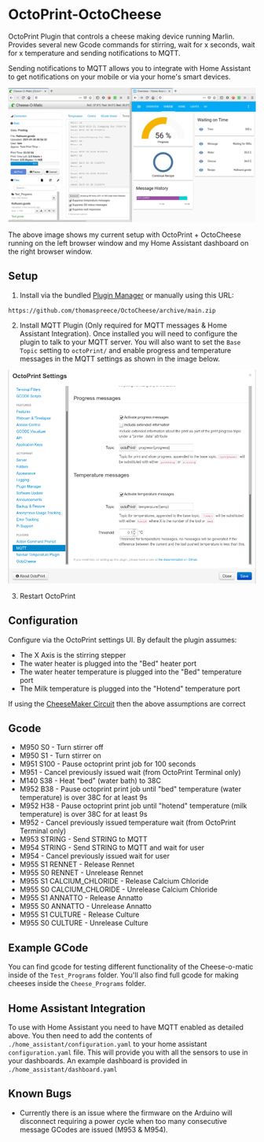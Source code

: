 # OctoPrint-OctoCheese

OctoPrint Plugin that controls a cheese making device running Marlin. Provides several new Gcode commands for stirring, wait for x seconds, wait for x temperature and sending notifications to MQTT.

Sending notifications to MQTT allows you to integrate with Home Assistant to get notifications on your mobile or via your home's smart devices.

![OctoCheese and Home Assistant](./images/OctoCheese.png)

The above image shows my current setup with OctoPrint + OctoCheese running on the left browser window and my Home Assistant dashboard on the right browser window.

## Setup

1. Install via the bundled [Plugin Manager](https://github.com/foosel/OctoPrint/wiki/Plugin:-Plugin-Manager)
or manually using this URL:

```
https://github.com/thomaspreece/OctoCheese/archive/main.zip
```

2. Install MQTT Plugin (Only required for MQTT messages & Home Assistant Integration). Once installed you will need to configure the plugin to talk to your MQTT server. You will also want to set the `Base Topic` setting to  `octoPrint/` and enable progress and temperature messages in the MQTT settings as shown in the image below.

![MQTT plugin settings](./images/OctoCheese-Settings.png)

3. Restart OctoPrint

## Configuration

Configure via the OctoPrint settings UI. By default the plugin assumes:
- The X Axis is the stirring stepper
- The water heater is plugged into the "Bed" heater port
- The water heater temperature is plugged into the "Bed" temperature port
- The Milk temperature is plugged into the "Hotend" temperature port

If using the [CheeseMaker Circuit](https://github.com/AutomaticCheeseMaker/CheeseMaker-Circuit) then the above assumptions are correct

## Gcode

- M950 S0                   - Turn stirrer off
- M950 S1                   - Turn stirrer on
- M951 S100                 - Pause octoprint print job for 100 seconds
- M951                      - Cancel previously issued wait (from OctoPrint Terminal only)
- M140 S38                  - Heat "bed" (water bath) to 38C
- M952 B38                  - Pause octoprint print job until "bed" temperature (water temperature) is over 38C for at least 9s
- M952 H38                  - Pause octoprint print job until "hotend" temperature (milk temperature) is over 38C for at least 9s
- M952                      - Cancel previously issued temperature wait (from OctoPrint Terminal only)
- M953 STRING               - Send STRING to MQTT
- M954 STRING               - Send STRING to MQTT and wait for user
- M954                      - Cancel previously issued wait for user
- M955 S1 RENNET            - Release Rennet
- M955 S0 RENNET            - Unrelease Rennet
- M955 S1 CALCIUM_CHLORIDE  - Release Calcium Chloride
- M955 S0 CALCIUM_CHLORIDE  - Unrelease Calcium Chloride
- M955 S1 ANNATTO           - Release Annatto
- M955 S0 ANNATTO           - Unrelease Annatto
- M955 S1 CULTURE           - Release Culture
- M955 S0 CULTURE           - Unrelease Culture

## Example GCode
You can find gcode for testing different functionality of the Cheese-o-matic inside of the `Test_Programs` folder. You'll also find full gcode for making cheeses inside the `Cheese_Programs` folder.

## Home Assistant Integration
To use with Home Assistant you need to have MQTT enabled as detailed above. You then need to add the contents of `./home_assistant/configuration.yaml` to your home assistant `configuration.yaml` file. This will provide you with all the sensors to use in your dashboards. An example dashboard is provided in `./home_assistant/dashboard.yaml`

## Known Bugs

- Currently there is an issue where the firmware on the Arduino will disconnect requiring a power cycle when too many consecutive message GCodes are issued (M953 & M954).

